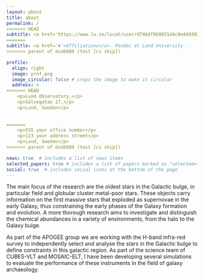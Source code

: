 ```yaml
---
layout: about
title: about
permalink: /
<<<<<<< HEAD
subtitle: <a href='https://www.lu.se/lucat/user/d740df968031d4c9ed49302e775a435f'>Affiliations</a>. Postdoc Researcher at Lunds Universitet.
=======
subtitle: <a href='#'>Affiliations</a>. Posdoc at Lund University .
>>>>>>> parent of dceb089 (test [ci skip])

profile:
  align: right
  image: prof.png
  image_circular: false # crops the image to make it circular
  address: >
<<<<<<< HEAD
    <p>Lund Observatory,</p>
    <p>Sölvegatan 27,</p>
    <p>Lund, Sweden</p>
    
    
=======
    <p>555 your office number</p>
    <p>123 your address street</p>
    <p>Lund, Sweden</p>
>>>>>>> parent of dceb089 (test [ci skip])

news: true  # includes a list of news items
selected_papers: true # includes a list of papers marked as "selected={true}"
social: true  # includes social icons at the bottom of the page
---
```


The main focus of the research are the oldest stars in the Galactic bulge, in particular field and globular cluster metal-poor stars. These objects carry information on the first massive stars that exploded as supernovae in the early Galaxy, thus constraining the early phases of the Galaxy formation and evolution. A more thorough research aims to investigate and distinguish the chemical abundances in a variety of environments, from the halo to the Galaxy bulge.

As part of the APOGEE group we are working with the H-band infra-red survey to independently select and analyse the stars in the Galactic bulge to define constraints in this galactic region. As part of the science team of CUBES-VLT and MOSAIC-ELT, I have been developing several simulations to evaluate the performance of these instruments in the field of galaxy archaeology.


